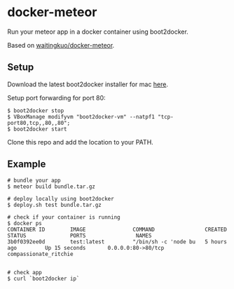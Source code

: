 docker-meteor
=============

Run your meteor app in a docker container using boot2docker.

Based on [waitingkuo/docker-meteor](https://github.com/waitingkuo/docker-meteor).


## Setup

Download the latest boot2docker installer for mac [here](https://github.com/boot2docker/boot2docker/releases).
  
Setup port forwarding for port 80:

    $ boot2docker stop
    $ VBoxManage modifyvm "boot2docker-vm" --natpf1 "tcp-port80,tcp,,80,,80";
    $ boot2docker start


Clone this repo and add the location to your PATH.


## Example


    # bundle your app
    $ meteor build bundle.tar.gz

    # deploy locally using boot2docker
    $ deploy.sh test bundle.tar.gz

    # check if your container is running
    $ docker ps
    CONTAINER ID        IMAGE               COMMAND                CREATED             STATUS              PORTS                NAMES
    3b0f0392ee0d        test:latest         "/bin/sh -c 'node bu   5 hours ago         Up 15 seconds       0.0.0.0:80->80/tcp   compassionate_ritchie   


    # check app 
    $ curl `boot2docker ip` 

